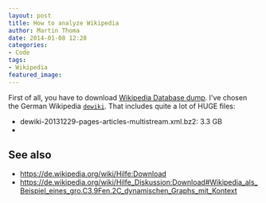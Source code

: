 ```yaml
---
layout: post
title: How to analyze Wikipedia
author: Martin Thoma
date: 2014-01-08 12:28
categories:
- Code
tags:
- Wikipedia
featured_image:
---
```


First of all, you have to download [Wikipedia Database dump](http://dumps.wikimedia.org/backup-index.html). I've chosen the German Wikipedia [`dewiki`](http://dumps.wikimedia.org/dewiki/20131229/). That includes quite a lot of HUGE files:

* dewiki-20131229-pages-articles-multistream.xml.bz2: 3.3 GB
* 


## See also ##
* https://de.wikipedia.org/wiki/Hilfe:Download
* https://de.wikipedia.org/wiki/Hilfe_Diskussion:Download#Wikipedia_als_Beispiel_eines_gro.C3.9Fen.2C_dynamischen_Graphs_mit_Kontext
